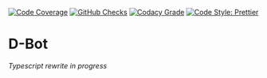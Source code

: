 [![Code Coverage](https://img.shields.io/coveralls/github/vegeta897/d-bot.svg?branch=typescript&style=flat-square)](https://coveralls.io/github/vegeta897/d-bot?branch=typescript)
[![GitHub Checks](https://img.shields.io/github/checks-status/vegeta897/d-bot/typescript?style=flat-square)](https://github.com/vegeta897/d-bot/actions?query=workflow%3ATests)
[![Codacy Grade](https://img.shields.io/codacy/grade/17bbe77465d04a75a302b77a8a7d59b9/typescript?style=flat-square)](https://www.codacy.com/gh/vegeta897/d-bot/dashboard)
[![Code Style: Prettier](https://img.shields.io/badge/code_style-prettier-ff69b4.svg?style=flat-square)](https://github.com/prettier/prettier)

<!-- Uncomment this when typescript is in main branch [![top language](https://img.shields.io/github/languages/top/vegeta897/d-bot?style=flat-square)](https://github.com/prettier/prettier) -->

# D-Bot

_Typescript rewrite in progress_
